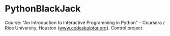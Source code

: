 # PythonBlackJack
Course: "An Introduction to Interactive Programming in Python" - Coursera / Rice University, Houston (www.codeskulptor.org). Control project.
